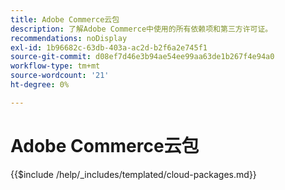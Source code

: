 ```yaml
---
title: Adobe Commerce云包
description: 了解Adobe Commerce中使用的所有依赖项和第三方许可证。
recommendations: noDisplay
exl-id: 1b96682c-63db-403a-ac2d-b2f6a2e745f1
source-git-commit: d08ef7d46e3b94ae54ee99aa63de1b267f4e94a0
workflow-type: tm+mt
source-wordcount: '21'
ht-degree: 0%

---
```


# Adobe Commerce云包

{{$include /help/_includes/templated/cloud-packages.md}}

<!-- Last updated from includes: 2025-04-08 18:35:17 -->
